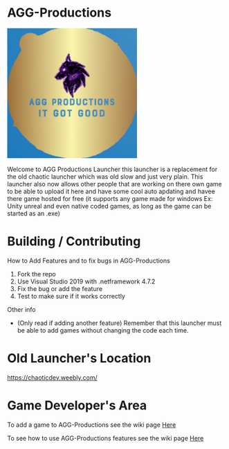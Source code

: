 # AGG-Productions

<p align="left"> <img width="300" src="Cover.png"/> </p>

Welcome to AGG Productions Launcher this launcher is a replacement for the old chaotic launcher which was old slow and just very plain. This launcher also now allows other people that are working on there own game to be able to upload it here and have some cool auto apdating and havee there game hosted for free (it supports any game made for windows Ex: Unity unreal and even native coded games, as long as the game can be started as an .exe)

# Building / Contributing

How to Add Features and to fix bugs in AGG-Productions

1. Fork the repo
2. Use Visual Studio 2019 with .netframework 4.7.2
3. Fix the bug or add the feature
4. Test to make sure if it works correctly

Other info
- (Only read if adding another feature) Remember that this launcher must be able to add games without changing the code each time.

# Old Launcher's Location

https://chaoticdev.weebly.com/

# Game Developer's Area

To add a game to AGG-Productions see the wiki page [Here](https://github.com/awesomegamergame/AGG-Productions/wiki/How-to-add-a-game)

To see how to use AGG-Productions features see the wiki page [Here](https://github.com/awesomegamergame/AGG-Productions/wiki/Features-and-how-to-use)
